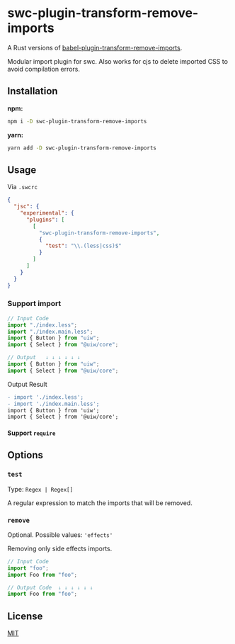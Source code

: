 # swc-plugin-transform-remove-imports

A Rust versions of [babel-plugin-transform-remove-imports](https://github.com/uiwjs/babel-plugin-transform-remove-imports).

Modular import plugin for swc. Also works for cjs to delete imported CSS to avoid compilation errors.

## Installation

**npm:**

```sh
npm i -D swc-plugin-transform-remove-imports
```

**yarn:**

```sh
yarn add -D swc-plugin-transform-remove-imports
```

## Usage

Via `.swcrc`

```json
{
  "jsc": {
    "experimental": {
      "plugins": [
        [
          "swc-plugin-transform-remove-imports",
          {
            "test": "\\.(less|css)$"
          }
        ]
      ]
    }
  }
}
```

### Support import

```js
// Input Code
import "./index.less";
import "./index.main.less";
import { Button } from "uiw";
import { Select } from "@uiw/core";

// Output   ↓ ↓ ↓ ↓ ↓ ↓
import { Button } from "uiw";
import { Select } from "@uiw/core";
```

Output Result

```diff
- import './index.less';
- import './index.main.less';
import { Button } from 'uiw';
import { Select } from '@uiw/core';
```

#### Support `require`

## Options

### `test`

Type: `Regex | Regex[]`

A regular expression to match the imports that will be removed.

### `remove`

Optional. Possible values: `'effects'`

Removing only side effects imports.

```js
// Input Code
import "foo";
import Foo from "foo";

// Output Code  ↓ ↓ ↓ ↓ ↓ ↓
import Foo from "foo";
```

## License

[MIT](./LICENSE)
